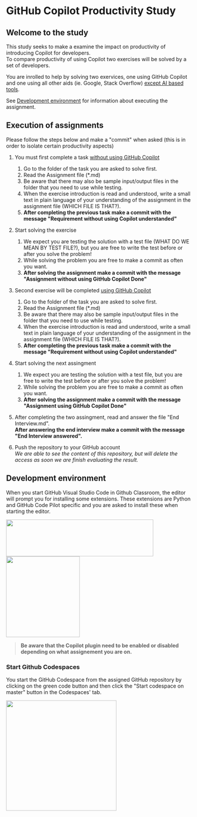 # GitHub Copilot Productivity Study

## Welcome to the study

This study seeks to make a examine the impact on productivity of introducing Copilot for developers.  
To compare productivity of using Copilot two exercises will be solved by a set of developers.

You are inrolled to help by solving two exervices, one using GitHub Copilot and one using all other aids (ie. Google, Stack Overflow) <U>except AI based tools</U>.

See [Development environment](#DevEnvironment) for information about executing the assignment.

## Execution of assignments

Please follow the steps below and make a "commit" when asked (this is in order to isolate certain productivity aspects)

1. You must first complete a task <U>without using GitHub Copilot</U>
    1. Go to the folder of the task you are asked to solve first.
    1. Read the Assignment file (*.md)
    1. Be aware that there may also be sample input/output files in the folder that you need to use while testing.  
    1. When the exercise introduction is read and understood, write a small text in plain language of your understanding of the assignment in the assignment file (WHICH FILE IS THAT?).
    1. __After completing the previous task make a commit with the message "Requirement without using Copilot understanded"__
1. Start solving the exercise    
   1. We expect you are testing the solution with a test file (WHAT DO WE MEAN BY TEST FILE?), but you are free to write the test before or after you solve the problem!
   1. While solving the problem you are free to make a commit as often you want.
   1. __After solving the assignment make a commit with the message "Assignment without using GitHub Copilot Done"__


1. Second exercise will be completed <U>using GitHub Copilot</u>
    1. Go to the folder of the task you are asked to solve first.
    1. Read the Assignment file (*.md)
    1. Be aware that there may also be sample input/output files in the folder that you need to use while testing.
    1. When the exercise introduction is read and understood, write a small text in plain language of your understanding of the assignment in the assignment file (WHICH FILE IS THAT?).
    1. __After completing the previous task make a commit with the message "Requirement without using Copilot understanded"__
1. Start solving the next assingment    
   1. We expect you are testing the solution with a test file, but you are free to write the test before or after you solve the problem!
   1. While solving the problem you are free to make a commit as often you want.
   1. __After solving the assignment make a commit with the message "Assignment using GitHub Copilot Done"__
1. After completing the two assingment, read and answer the file "End Interview.md".  
__After answering the end interview make a commit with the message "End Interview answered".__
1. Push the repository to your GitHub account  
_We are able to see the content of this repository, but will delete the access as soon we are finish evaluating the result._

## <a name="DevEnvironment"></a> Development environment

When you start GitHub Visual Studio Code in Github Classroom, the editor will prompt you for installing some extensions. 
These extensions are Python and GitHub Code Pilot specific and you are asked to install these when starting the editor.  

<img src="./.Attachments/GitHubCodespacesExtensionInstall.png" width="400" height="100">
<img src="./.Attachments/GitHubCodespacesExtensionInstalled.png" width="200" height="220">

>__Be aware that the Copilot plugin need to be enabled or disabled depending on what assignement you are on.__

### Start Github Codespaces

You start the GitHub Codespace from the assigned GitHub repository by clicking on the green code button and then click the "Start codespace on master" button in the Codespaces' tab.

<img src="./.Attachments/GitHubCodespacesCreation.png" width="300" height="300">
